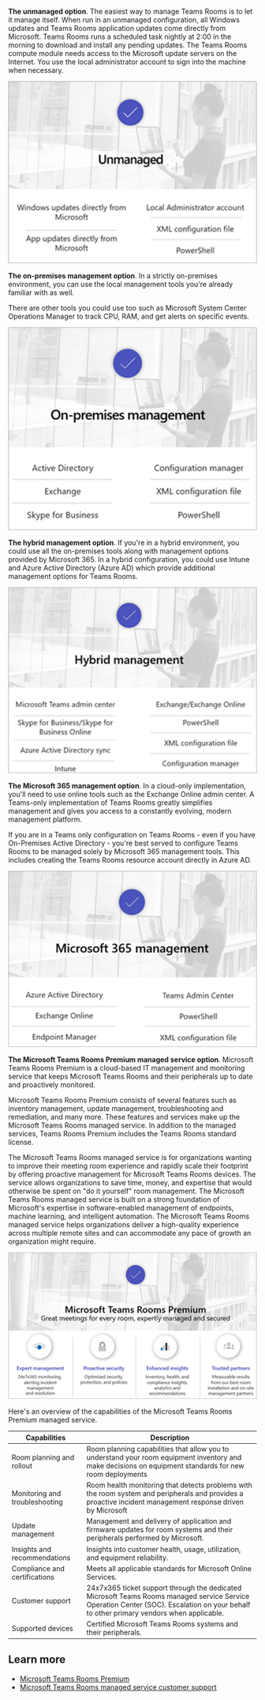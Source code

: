 **The unmanaged option**. The easiest way to manage Teams Rooms is to let it manage itself. When run in an unmanaged configuration, all Windows updates and Teams Rooms application updates come directly from Microsoft. Teams Rooms runs a scheduled task nightly at 2:00 in the morning to download and install any pending updates. The Teams Rooms compute module needs access to the Microsoft update servers on the Internet. You use the local administrator account to sign into the machine when necessary. 

![the unmanaged option](../media/unmanaged-option.png)

**The on-premises management option**. In a strictly on-premises environment, you can use the local management tools you're already familiar with as well. 

There are other tools you could use too such as Microsoft System Center Operations Manager to track CPU, RAM, and get alerts on specific events.

![the on-premises management option](../media/on-premises-option.png)

**The hybrid management option**. If you're in a hybrid environment, you could use all the on-premises tools along with management options provided by Microsoft 365.  In a hybrid configuration, you could use Intune and Azure Active Directory (Azure AD) which provide additional management options for Teams Rooms.

![the hybrid management option](../media/hybrid-option.png)

**The Microsoft 365 management option**. In a cloud-only implementation, you'll need to use online tools such as the Exchange Online admin center. A Teams-only implementation of Teams Rooms greatly simplifies management and gives you access to a constantly evolving, modern management platform.
 
If you are in a Teams only configuration on Teams Rooms - even if you have On-Premises Active Directory - you're best served to configure Teams Rooms to be managed solely by Microsoft 365 management tools. This includes creating the Teams Rooms resource account directly in Azure AD.

![Microsoft 365 management option](../media/microsoft-365-option.png)

**The Microsoft Teams Rooms Premium managed service option**. Microsoft Teams Rooms Premium is a cloud-based IT management and monitoring service that keeps Microsoft Teams Rooms and their peripherals up to date and proactively monitored.

Microsoft Teams Rooms Premium consists of several features such as inventory management, update management, troubleshooting and remediation, and many more.  These features and services make up the Microsoft Teams Rooms managed service. In addition to the managed services, Teams Rooms Premium includes the Teams Rooms standard license.

The Microsoft Teams Rooms managed service is for organizations wanting to improve their meeting room experience and rapidly scale their footprint by offering proactive management for Microsoft Teams Rooms devices. The service allows organizations to save time, money, and expertise that would otherwise be spent on "do it yourself" room management. The Microsoft Teams Rooms managed service is built on a strong foundation of Microsoft's expertise in software-enabled management of endpoints, machine learning, and intelligent automation. The Microsoft Teams Rooms managed service helps organizations deliver a high-quality experience across multiple remote sites and can accommodate any pace of growth an organization might require.

![Microsoft Teams Rooms Premium managed services option](../media/microsoft-teams-rooms-premium-option.png)

Here's an overview of the capabilities of the Microsoft Teams Rooms Premium managed service.

|  Capabilities | Description  |
|---|---|
| Room planning and rollout  | Room planning capabilities that allow you to understand your room equipment inventory and make decisions on equipment standards for new room deployments  |
| Monitoring and troubleshooting  | Room health monitoring that detects problems with the room system and peripherals and provides a proactive incident management response driven by Microsoft  |
| Update management  | Management and delivery of application and firmware updates for room systems and their peripherals performed by Microsoft.  |
| Insights and recommendations  | Insights into customer health, usage, utilization, and equipment reliability.  |
| Compliance and certifications  | Meets all applicable standards for Microsoft Online Services.  |
| Customer support  | 24x7x365 ticket support through the dedicated Microsoft Teams Rooms managed service Service Operation Center (SOC). Escalation on your behalf to other primary vendors when applicable.   |
| Supported devices  | Certified Microsoft Teams Rooms systems and their peripherals.  |

## Learn more

- [Microsoft Teams Rooms Premium](https://rooms.microsoft.com?azure-portal=true)
- [Microsoft Teams Rooms managed service customer support](https://docs.microsoft.com/microsoftteams/rooms/microsoft-teams-rooms-premium#customer-support)
